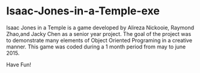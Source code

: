 # Isaac-Jones-in-a-Temple-exe

Isaac Jones in a Temple is a game developed by Alireza Nickooie, Raymond Zhao,and Jacky Chen as a senior year project.
The goal of the project was to demonstrate many elements of Object Oriented Programing in a creative manner.
This game was coded during a 1 month period from may to june 2015. 

Have Fun!
